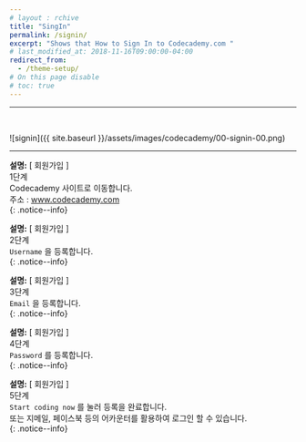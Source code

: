 ```yaml
---
# layout : rchive
title: "SingIn"
permalink: /signin/
excerpt: "Shows that How to Sign In to Codecademy.com "
# last_modified_at: 2018-11-16T09:00:00-04:00
redirect_from:
  - /theme-setup/
# On this page disable
# toc: true
---
```

<hr/>
<br/>


![signin]({{ site.baseurl }}/assets/images/codecademy/00-signin-00.png)
<hr/>    


**설명:** [ 회원가입 ]     
1단계    
Codecademy 사이트로 이동합니다.    
주소 : www.codecademy.com    
{: .notice--info}

**설명:** [ 회원가입 ]     
2단계    
`Username` 을 등록합니다.    
{: .notice--info}

**설명:** [ 회원가입 ]     
3단계    
`Email` 을 등록합니다.    
{: .notice--info}

**설명:** [ 회원가입 ]     
4단계       
`Password` 를 등록합니다.    
{: .notice--info}    

**설명:** [ 회원가입 ]     
5단계       
`Start coding now` 를 눌러 등록을 완료합니다.     
또는 지메일, 페이스북 등의 어카운터를 활용하여 로그인 할 수 있습니다.    
{: .notice--info}
